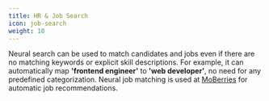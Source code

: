 ```yaml
---
title: HR & Job Search
icon: job-search
weight: 10
---
```


Neural search can be used to match candidates and jobs even if there are no matching keywords or explicit skill descriptions. 
For example, it can automatically map **'frontend engineer'** to **'web developer'**, no need for any predefined categorization.
Neural job matching is used at [MoBerries](https://www.moberries.com/) for automatic job recommendations.